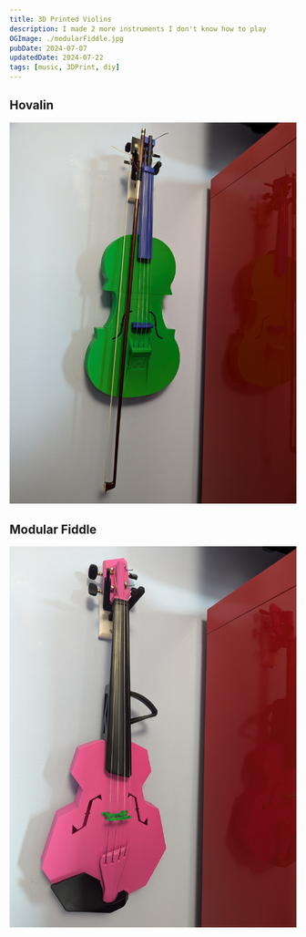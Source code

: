 ```yaml
---
title: 3D Printed Violins
description: I made 2 more instruments I don't know how to play
OGImage: ./modularFiddle.jpg
pubDate: 2024-07-07
updatedDate: 2024-07-22
tags: [music, 3DPrint, diy]
---
```


## Hovalin

![hovalin](./hovalin.jpg)

## Modular Fiddle

![Modular Fiddle](./modularFiddle.jpg)
